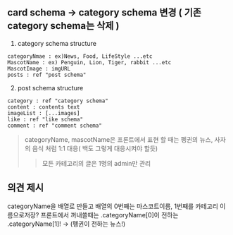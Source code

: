 ## card schema -> category schema 변경 ( 기존 category schema는 삭제 )

1. category schema structure
```
categoryNmae : ex)News, Food, LifeStyle ...etc
MascotName : ex) Penguin, Lion, Tiger, rabbit ...etc 
MascotImage : imgURL
posts : ref "post schema"
```
2. post schema structure
```
category : ref "category schema"
content : contents text
imageList : [...images] 
like : ref "like schema"
comment : ref "comment schema"

```
> categoryName, mascotName은 프론트에서 표현 할 때는 펭귄의 뉴스, 사자의 음식 처럼 1:1 대응( 백도 그렇게 대응시켜야 할듯) 
>> 모든 카테고리의 글은 1명의 admin만 관리

## 의견 제시

categoryName을 배열로 만들고 배열의 0번째는 마스코트이름, 1번째를 카테고리 이름으로저장?
프론트에서 꺼내쓸때는 .categoryName[0]이 전하는 .categoryName[1]! -> (펭귄이 전하는 뉴스!)